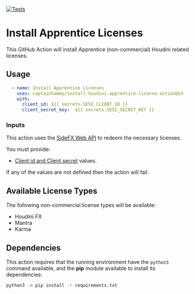 [![Tests](https://github.com/captainhammy/install-houdini-apprentice-license-action-action/actions/workflows/tests.yml/badge.svg)](https://github.com/captainhammy/install-houdini-apprentice-license-action-action/actions/workflows/tests.yml)
# Install Apprentice Licenses

This GitHub Action will install Apprentice (non-commercial) Houdini related licenses.

## Usage

```yaml
  - name: Install Apprentice Licenses
    uses: captainhammy/install-houdini-apprentice-license-action@v5
    with:
      client_id: ${{ secrets.SESI_CLIENT_ID }}
      client_secret_key:  ${{ secrets.SESI_SECRET_KEY }}
```

### Inputs

This action uses the [SideFX Web API](https://www.sidefx.com/docs/api/) to redeem the necessary licenses.

You must provide:
- [Client id and Client secret](https://www.sidefx.com/docs/api/credentials/index.html) values.

If any of the values are not defined then the action will fail.

## Available License Types

The following non-commercial license types will be available:
- Houdini FX
- Mantra
- Karma

## Dependencies

This action requires that the running environment have the `python3` command available, and the
**pip** module available to install its dependencies:

```bash
python3 -m pip install -r requirements.txt
```
